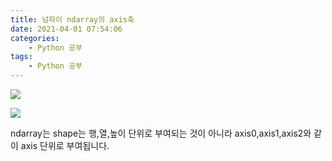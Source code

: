 ```yaml
---
title: 넘파이 ndarray의 axis축
date: 2021-04-01 07:54:06
categories:
    - Python 공부
tags:
    - Python 공부
---
```


![](/image/axis_1.JPG)

![](/image/axis_2.JPG)

ndarray는 shape는 행,열,높이 단위로 부여되는 것이 아니라
axis0,axis1,axis2와 같이 axis 단위로 부여됩니다.